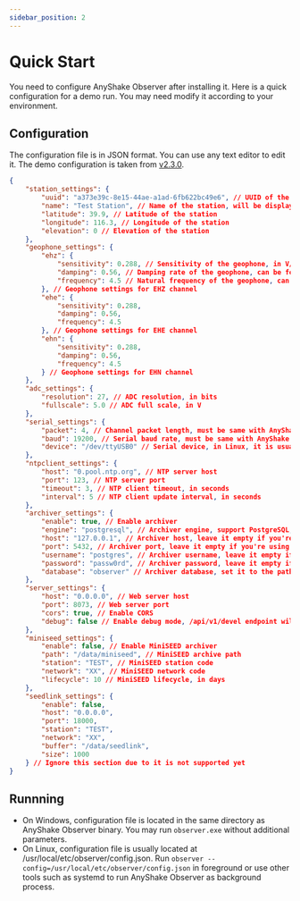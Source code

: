 ```yaml
---
sidebar_position: 2
---
```


# Quick Start

You need to configure AnyShake Observer after installing it. Here is a quick configuration for a demo run. You may need modify it according to your environment.

## Configuration

The configuration file is in JSON format. You can use any text editor to edit it. The demo configuration is taken from [v2.3.0](https://github.com/anyshake/observer/releases/tag/v2.3.0).

```json
{
    "station_settings": {
        "uuid": "a373e39c-8e15-44ae-a1ad-6fb622bc49e6", // UUID of the station, you can generate it with `uuidgen` command, or pick one from uuidgenerator.net
        "name": "Test Station", // Name of the station, will be displayed on the web page
        "latitude": 39.9, // Latitude of the station
        "longitude": 116.3, // Longitude of the station
        "elevation": 0 // Elevation of the station
    },
    "geophone_settings": {
        "ehz": {
            "sensitivity": 0.288, // Sensitivity of the geophone, in V/cm/s, can be found in the datasheet of the geophone
            "damping": 0.56, // Damping rate of the geophone, can be found in the datasheet of the geophone
            "frequency": 4.5 // Natural frequency of the geophone, can be found in the datasheet of the geophone
        }, // Geophone settings for EHZ channel
        "ehe": {
            "sensitivity": 0.288,
            "damping": 0.56,
            "frequency": 4.5
        }, // Geophone settings for EHE channel
        "ehn": {
            "sensitivity": 0.288,
            "damping": 0.56,
            "frequency": 4.5
        } // Geophone settings for EHN channel
    },
    "adc_settings": {
        "resolution": 27, // ADC resolution, in bits
        "fullscale": 5.0 // ADC full scale, in V
    },
    "serial_settings": {
        "packet": 4, // Channel packet length, must be same with AnyShake Explorer
        "baud": 19200, // Serial baud rate, must be same with AnyShake Explorer
        "device": "/dev/ttyUSB0" // Serial device, in Linux, it is usually starts with /dev/tty, in Windows, it is usually starts with COM
    },
    "ntpclient_settings": {
        "host": "0.pool.ntp.org", // NTP server host
        "port": 123, // NTP server port
        "timeout": 3, // NTP client timeout, in seconds
        "interval": 5 // NTP client update interval, in seconds
    },
    "archiver_settings": {
        "enable": true, // Enable archiver
        "engine": "postgresql", // Archiver engine, support PostgreSQL, MySQL, SQLite, MSSQL
        "host": "127.0.0.1", // Archiver host, leave it empty if you're using SQLite
        "port": 5432, // Archiver port, leave it empty if you're using SQLite
        "username": "postgres", // Archiver username, leave it empty if you're using SQLite
        "password": "passw0rd", // Archiver password, leave it empty if you're using SQLite
        "database": "observer" // Archiver database, set it to the path of SQLite database file if you're using SQLite
    },
    "server_settings": {
        "host": "0.0.0.0", // Web server host
        "port": 8073, // Web server port
        "cors": true, // Enable CORS
        "debug": false // Enable debug mode, /api/v1/devel endpoint will be available
    },
    "miniseed_settings": {
        "enable": false, // Enable MiniSEED archiver
        "path": "/data/miniseed", // MiniSEED archive path
        "station": "TEST", // MiniSEED station code
        "network": "XX", // MiniSEED network code
        "lifecycle": 10 // MiniSEED lifecycle, in days
    },
    "seedlink_settings": {
        "enable": false,
        "host": "0.0.0.0",
        "port": 18000,
        "station": "TEST",
        "network": "XX",
        "buffer": "/data/seedlink",
        "size": 1000
    } // Ignore this section due to it is not supported yet
}
```

## Runnning

 - On Windows, configuration file is located in the same directory as AnyShake Observer binary. You may run `observer.exe` without additional parameters.
 - On Linux, configuration file is usually located at /usr/local/etc/observer/config.json. Run `observer --config=/usr/local/etc/observer/config.json` in foreground or use other tools such as systemd to run AnyShake Observer as background process.
